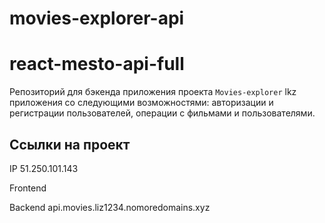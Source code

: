 # movies-explorer-api

# react-mesto-api-full

Репозиторий для бэкенда приложения проекта `Movies-explorer` lkz приложения со следующими возможностями: авторизации и регистрации пользователей, операции с фильмами и пользователями.

## Ссылки на проект

IP 51.250.101.143

Frontend

Backend api.movies.liz1234.nomoredomains.xyz
